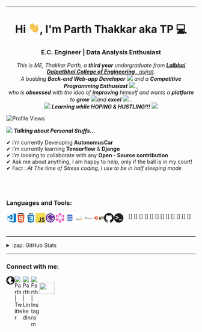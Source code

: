 
<hr>
<h1 align="center">Hi <img src="https://raw.githubusercontent.com/ABSphreak/ABSphreak/master/gifs/Hi.gif" width="30px">, I'm Parth Thakkar aka TP 💻</h1>
<h3 align="center">E.C. Engineer | Data Analysis Enthusiast</h3>

<!-- <p align="center">
<a href="https://www.linkedin.com/in/parth-thakkar-819616197/" target="blank"><img align="center" src="https://cdn.jsdelivr.net/npm/simple-icons@3.0.1/icons/linkedin.svg" alt="parthishere" height="30" width="40" /></a>
<a href="https://twitter.com/ParthThakkar74" target="blank"><img align="center" src="https://cdn.jsdelivr.net/npm/simple-icons@3.0.1/icons/twitter.svg" alt=" parthishere" height="30" width="40" /></a>
<a href="https://www.instagram.com/parth._.thakkar_/" target="blank"><img align="center" src="https://cdn.jsdelivr.net/npm/simple-icons@3.0.1/icons/instagram.svg" alt="parthishere" height="30" width="40" /></a>
 <a href = "mailto: parthishere1234@gmail.com"><img align="center" src="https://simpleicons.org/icons/gmail.svg" height="30" width="40" /></a>
</p>
</p> -->



<p align="center">
  <em>
    This is ME, Thakkar Parth, a <b>third year</b> undergraduate from <a href="https://www.ldce.ac.in/"> <b>Lalbhai Dalpatbhai College of Engineering </b>, gujrat</a>. <br>
    A budding <b>Back-end Web-app Developer</b> <img src="https://github.com/TheDudeThatCode/TheDudeThatCode/blob/master/Assets/Developer.gif" width="30px"> and a <b>Competitive Programming Enthusiast</b>&nbsp;<img src="https://github.com/TheDudeThatCode/TheDudeThatCode/blob/master/Assets/Designer.gif" width="36px">&nbsp,<br>who is <b>obsessed</b>
    with the idea of <b>improving</b> himself and wants a <b>platform</b> to 
    <b>grow</b> <img src="https://github.com/TheDudeThatCode/TheDudeThatCode/blob/master/Assets/Rocket.gif" width="18px">and 
    <b>excel</b> <img src="https://github.com/TheDudeThatCode/TheDudeThatCode/blob/master/Assets/Medal.gif" width="20px">&nbsp.
  </em> 
  <br>
  <img src="https://media.giphy.com/media/VgCDAzcKvsR6OM0uWg/giphy.gif" width="50" /> <b><i>Learning while HOPING & HUSTLING!!!</i></b> <img src="https://media.giphy.com/media/7j2hfyeVcDtf2/giphy.gif" width="50" />
</p>


![Profile Views](https://komarev.com/ghpvc/?username=parthishere&color=green)
<br />


<img src="https://media.giphy.com/media/ObNTw8Uzwy6KQ/giphy.gif" width="30px">&nbsp;***Talking about Personal Stuffs...***

✔ I’m currently Developing **AutonomusCar** <br>
✔ I’m currently learning **Tensorflow** & **Django**<br>
✔ I’m looking to collaborate with any **Open - Source contribution**<br>
✔ Ask me about anything, I am happy to help, only if the ball is in my court! <br>
✔ Fact : *At The time of Stress coding, I use to be in half sleeping mode*<br><br><br><br>
 

### Languages and Tools:
<p align='center'>
[<img align="left" alt="Visual Studio Code" width="26px" src="https://raw.githubusercontent.com/github/explore/80688e429a7d4ef2fca1e82350fe8e3517d3494d/topics/visual-studio-code/visual-studio-code.png" />]
[<img align="left" alt="HTML5" width="26px" src="https://raw.githubusercontent.com/github/explore/80688e429a7d4ef2fca1e82350fe8e3517d3494d/topics/html/html.png" />]
[<img align="left" alt="CSS3" width="26px" src="https://raw.githubusercontent.com/github/explore/80688e429a7d4ef2fca1e82350fe8e3517d3494d/topics/css/css.png" />]
[<img align="left" alt="JavaScript" width="26px" src="https://raw.githubusercontent.com/github/explore/80688e429a7d4ef2fca1e82350fe8e3517d3494d/topics/javascript/javascript.png" />]
[<img align="left" alt="Gatsby" width="26px" src="https://raw.githubusercontent.com/github/explore/e94815998e4e0713912fed477a1f346ec04c3da2/topics/gatsby/gatsby.png" />]
[<img align="left" alt="GraphQL" width="26px" src="https://raw.githubusercontent.com/github/explore/80688e429a7d4ef2fca1e82350fe8e3517d3494d/topics/graphql/graphql.png" />]
[<img align="left" alt="SQL" width="26px" src="https://raw.githubusercontent.com/github/explore/80688e429a7d4ef2fca1e82350fe8e3517d3494d/topics/sql/sql.png" />]
[<img align="left" alt="MySQL" width="26px" src="https://raw.githubusercontent.com/github/explore/80688e429a7d4ef2fca1e82350fe8e3517d3494d/topics/mysql/mysql.png" />]
[<img align="left" alt="MongoDB" width="26px" src="https://raw.githubusercontent.com/github/explore/80688e429a7d4ef2fca1e82350fe8e3517d3494d/topics/mongodb/mongodb.png" />]
[<img align="left" alt="Git" width="26px" src="https://raw.githubusercontent.com/github/explore/80688e429a7d4ef2fca1e82350fe8e3517d3494d/topics/git/git.png" />]
[<img align="left" alt="GitHub" width="26px" src="https://raw.githubusercontent.com/github/explore/78df643247d429f6cc873026c0622819ad797942/topics/github/github.png" />]
[<img align="left" alt="Terminal" width="26px" src="https://raw.githubusercontent.com/github/explore/80688e429a7d4ef2fca1e82350fe8e3517d3494d/topics/terminal/terminal.png" />]
</p>

<br />
<hr>
  
<details>
  <summary>:zap: GitHub Stats</summary>
  <p align="center">
  
  ![Parth's GitHub stats](https://github-readme-stats.vercel.app/api?username=parthishere&show_icons=true&theme=radical)
    
  ![Top Langs](https://github-readme-stats.vercel.app/api/top-langs/?username=parthishere)

  </p>
</details>

<hr>

### Connect with me:

[<img align="left" alt="Parth | Website" width="22px" src="https://raw.githubusercontent.com/iconic/open-iconic/master/svg/globe.svg" />][website]
[<img align="left" alt="Parth | Twitter" width="22px" src="https://cdn.jsdelivr.net/npm/simple-icons@v3/icons/twitter.svg" />][twitter]
[<img align="left" alt="Parth | LinkedIn" width="22px" src="https://cdn.jsdelivr.net/npm/simple-icons@v3/icons/linkedin.svg" />][linkedin]
[<img align="left" alt="Parth | Instagram" width="22px" src="https://cdn.jsdelivr.net/npm/simple-icons@v3/icons/instagram.svg" />][instagram]
<br />
<a href = "mailto: parthishere1234@gmail.com"><img align="center" src="https://simpleicons.org/icons/gmail.svg" height="30" width="40" /></a>

<br />




[website]: https://codeSTACKr.com
[twitter]: https://twitter.com/ParthThakkar74
[instagram]: https://www.instagram.com/parth._.thakkar_/
[linkedin]: https://www.linkedin.com/in/parth-thakkar-819616197/
